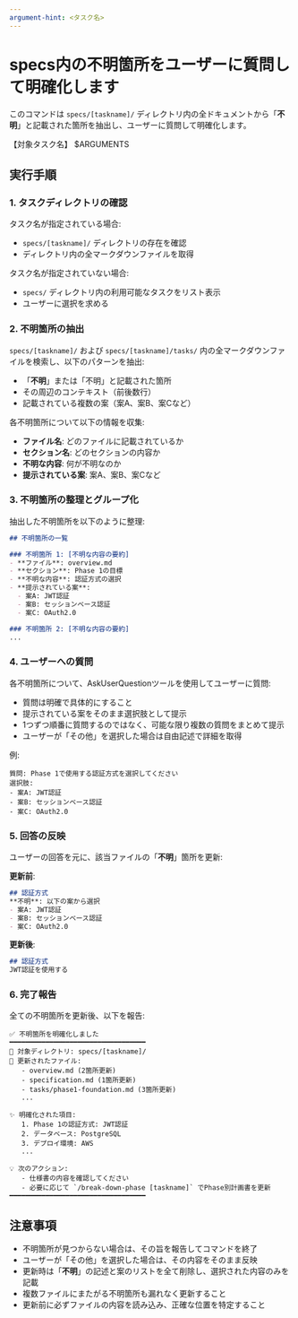 ```yaml
---
argument-hint: <タスク名>
---
```


# specs内の不明箇所をユーザーに質問して明確化します

このコマンドは `specs/[taskname]/` ディレクトリ内の全ドキュメントから「**不明**」と記載された箇所を抽出し、ユーザーに質問して明確化します。

【対象タスク名】
$ARGUMENTS

## 実行手順

### 1. タスクディレクトリの確認

タスク名が指定されている場合:
- `specs/[taskname]/` ディレクトリの存在を確認
- ディレクトリ内の全マークダウンファイルを取得

タスク名が指定されていない場合:
- `specs/` ディレクトリ内の利用可能なタスクをリスト表示
- ユーザーに選択を求める

### 2. 不明箇所の抽出

`specs/[taskname]/` および `specs/[taskname]/tasks/` 内の全マークダウンファイルを検索し、以下のパターンを抽出:

- 「**不明**」または「不明」と記載された箇所
- その周辺のコンテキスト（前後数行）
- 記載されている複数の案（案A、案B、案Cなど）

各不明箇所について以下の情報を収集:
- **ファイル名**: どのファイルに記載されているか
- **セクション名**: どのセクションの内容か
- **不明な内容**: 何が不明なのか
- **提示されている案**: 案A、案B、案Cなど

### 3. 不明箇所の整理とグループ化

抽出した不明箇所を以下のように整理:

```markdown
## 不明箇所の一覧

### 不明箇所 1: [不明な内容の要約]
- **ファイル**: overview.md
- **セクション**: Phase 1の目標
- **不明な内容**: 認証方式の選択
- **提示されている案**:
  - 案A: JWT認証
  - 案B: セッションベース認証
  - 案C: OAuth2.0

### 不明箇所 2: [不明な内容の要約]
...
```

### 4. ユーザーへの質問

各不明箇所について、AskUserQuestionツールを使用してユーザーに質問:

- 質問は明確で具体的にすること
- 提示されている案をそのまま選択肢として提示
- 1つずつ順番に質問するのではなく、可能な限り複数の質問をまとめて提示
- ユーザーが「その他」を選択した場合は自由記述で詳細を取得

例:
```
質問: Phase 1で使用する認証方式を選択してください
選択肢:
- 案A: JWT認証
- 案B: セッションベース認証
- 案C: OAuth2.0
```

### 5. 回答の反映

ユーザーの回答を元に、該当ファイルの「**不明**」箇所を更新:

**更新前**:
```markdown
## 認証方式
**不明**: 以下の案から選択
- 案A: JWT認証
- 案B: セッションベース認証
- 案C: OAuth2.0
```

**更新後**:
```markdown
## 認証方式
JWT認証を使用する
```

### 6. 完了報告

全ての不明箇所を更新後、以下を報告:

```
✅ 不明箇所を明確化しました
━━━━━━━━━━━━━━━━━━━━━━━━━━━━━━━━━━
📍 対象ディレクトリ: specs/[taskname]/
📝 更新されたファイル:
   - overview.md (2箇所更新)
   - specification.md (1箇所更新)
   - tasks/phase1-foundation.md (3箇所更新)
   ...

✨ 明確化された項目:
   1. Phase 1の認証方式: JWT認証
   2. データベース: PostgreSQL
   3. デプロイ環境: AWS
   ...

💡 次のアクション:
   - 仕様書の内容を確認してください
   - 必要に応じて `/break-down-phase [taskname]` でPhase別計画書を更新
━━━━━━━━━━━━━━━━━━━━━━━━━━━━━━━━━━
```

## 注意事項

- 不明箇所が見つからない場合は、その旨を報告してコマンドを終了
- ユーザーが「その他」を選択した場合は、その内容をそのまま反映
- 更新時は「**不明**」の記述と案のリストを全て削除し、選択された内容のみを記載
- 複数ファイルにまたがる不明箇所も漏れなく更新すること
- 更新前に必ずファイルの内容を読み込み、正確な位置を特定すること
